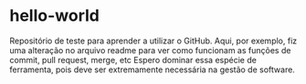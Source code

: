 # hello-world
Repositório de teste para aprender a utilizar o GitHub.
Aqui, por exemplo, fiz uma alteração no arquivo readme para ver como funcionam as funções de commit, pull request, merge, etc
Espero dominar essa espécie de ferramenta, pois deve ser extremamente necessária na gestão de software.
